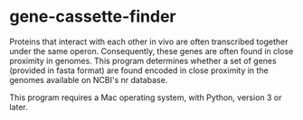 # gene-cassette-finder
Proteins that interact with each other in vivo are often transcribed together under the same operon. Consequently, these genes are often found in close proximity in genomes. This program determines whether a set of genes (provided in fasta format) are found encoded in close proximity in the genomes available on NCBI's nr database.

This program requires a Mac operating system, with Python, version 3 or later.
